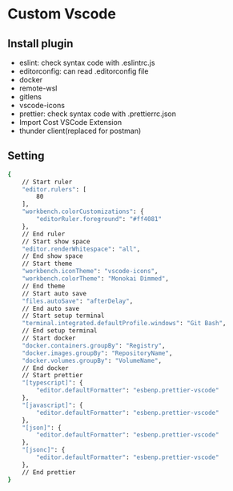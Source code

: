 # Custom Vscode

## Install plugin
- eslint: check syntax code with .eslintrc.js
- editorconfig: can read .editorconfig file
- docker
- remote-wsl
- gitlens
- vscode-icons
- prettier: check syntax code with .prettierrc.json
- Import Cost VSCode Extension
- thunder client(replaced for postman)

## Setting

```bash
{
    // Start ruler
    "editor.rulers": [
        80
    ],
    "workbench.colorCustomizations": {
        "editorRuler.foreground": "#ff4081"
    },
    // End ruler
    // Start show space
    "editor.renderWhitespace": "all",
    // End show space
    // Start theme
    "workbench.iconTheme": "vscode-icons",
    "workbench.colorTheme": "Monokai Dimmed",
    // End theme
    // Start auto save
    "files.autoSave": "afterDelay",
    // End auto save
    // Start setup terminal
    "terminal.integrated.defaultProfile.windows": "Git Bash",
    // End setup terminal
    // Start docker
    "docker.containers.groupBy": "Registry",
    "docker.images.groupBy": "RepositoryName",
    "docker.volumes.groupBy": "VolumeName",
    // End docker
    // Start prettier
    "[typescript]": {
        "editor.defaultFormatter": "esbenp.prettier-vscode"
    },
    "[javascript]": {
        "editor.defaultFormatter": "esbenp.prettier-vscode"
    },
    "[json]": {
        "editor.defaultFormatter": "esbenp.prettier-vscode"
    },
    "[jsonc]": {
        "editor.defaultFormatter": "esbenp.prettier-vscode"
    },
    // End prettier
}
```
